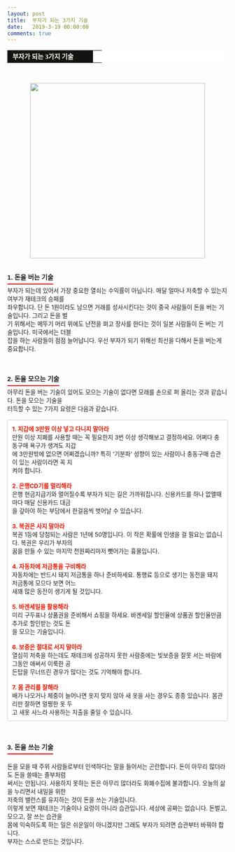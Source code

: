 ```yaml
---
layout: post
title:  부자가 되는 3가지 기술
date:   2019-3-19 00:00:00
comments: true
---
```




<table width="99%" bgcolor="#ffffff" cellspacing="1" cellpadding="2"><tbody><tr><td width="180" bgcolor="#141313" style-="border-bottom:#141313 1px solid; border-left:#141313 1px solid; border-top:#141313 1px solid; &#13;&#10;border-right:#141313 1px solid"><span style="color: rgb(0, 0, 0); font-family: 맑은 고딕, dotum, verdana; font-size: 11pt;"><strong><span syle="font-size:11pt"><font color="#fffff0">&nbsp;부자가 되는 3가지 기술</font></span></strong></span></td><td style="border-width: 0px 0px 1px; border-style: solid; border-color: rgb(255, 255, 255) rgb(255, 255, 255) rgb(20, 19, 19);"><span style="font-size: 11pt;"><font color="#000000">&nbsp;</font></span></td></tr></tbody></table><p><span style="font-size: 10pt;">﻿</span><br></p><span style="font-size: 10pt;"><p></p><div><div class="imageblock center" style="text-align: center; clear: both;"><span data-url="https://t1.daumcdn.net/cfile/tistory/181075254CEE259D1A?download" data-lightbox="lightbox"><img width="400" height="336" style="height: auto; cursor: pointer; max-width: 100%;" alt="" src="https://t1.daumcdn.net/cfile/tistory/181075254CEE259D1A" filename="cfile25.uf@181075254CEE259D1A97AA.jpg" filemime=""></span></div><br><br><h3 style="font: bold 11pt/normal 맑은 고딕, Dotum, Sans-serif; margin: 0px; padding: 0px 0px 5px; border-bottom-color: rgb(255, 0, 0); border-bottom-width: 2px; border-bottom-style: solid; float: left; font-size-adjust: none; font-stretch: normal;">1. 돈을 버는 기술</h3><br><br>부자가 되는데 있어서 가장 중요한 열쇠는 수익률이 아닙니다. 매달 얼마나 저축할 수 있는지 여부가 재테크의 승패를 <br> 좌우합니다. 단 돈 1원이라도 남으면 거래를 성사시킨다는 것이 중국 사람들이 돈을 버는 기술입니다. 그리고 돈을 벌<br> 기 위해서는 메뚜기 머리 위에도 난전을 펴고 장사를 한다는 것이 일본 사람들이 돈 버는 기술입니다. 미국에서는 더블<br> 잡을 하는 사람들이 점점 늘어납니다. 우선 부자가 되기 위해선 최선을 다해서 돈을 버는게 중요합니다.<br><br><br><br><h3 style="font: bold 11pt/normal 맑은 고딕, Dotum, Sans-serif; margin: 0px; padding: 0px 0px 5px; border-bottom-color: rgb(255, 0, 0); border-bottom-width: 2px; border-bottom-style: solid; float: left; font-size-adjust: none; font-stretch: normal;">2. 돈을 모으는 기술</h3><br><br>아무리 돈을 버는 기술이 있어도 모으는 기술이 없다면 모래를 손으로 퍼 올리는 것과 같습니다. 돈을 모으는 기술을<br> 터득할 수 있는 7가지 요령은 다음과 같습니다.<br><br><div class="txc-textbox" style="padding: 10px; border: 1px solid rgb(203, 203, 203); border-image: none; background-color: rgb(255, 255, 255);"><strong><font color="#e31600">1. 지갑에 3만원 이상 넣고 다니지 말아라</font></strong><br> 만원 이상 지폐를 사용할 때는 꼭 필요한지 3번 이상 생각해보고 결정하세요. 어쩌다 충동구매 욕구가 생겨도 지갑<br> 에 3만원밖에 없으면 어쩌겠습니까? 특히 '기분파' 성향이 있는 사람이나 충동구매 습관이 있는 사람이라면 꼭 지<br> 켜야 합니다.<br><br><strong><font color="#e31600">2. 은행CD기를 멀리해라</font></strong><br> 은행 현금지급기와 멀어질수록 부자가 되는 길은 가까워집니다. 신용카드를 하나 없앨때마다 매달 신용카드 대금<br> 을 갚아야 하는 부담에서 한걸음씩 벗어날 수 있습니다.<br><br><strong><font color="#e31600">3. 복권은 사지 말아라</font><br></strong>복권 1등에 당첨되는 사람은 1년에 50명입니다. 이 작은 확률에 인생을 걸 필요는 없습니다. 복권은 우리가 부자의 <br> 꿈을 만들 수 있는 마지막 천원짜리마저 뺏어가는 흉물입니다.<br><br><strong><font color="#e31600">4. 자동차에 저금통을 구비해라</font></strong><br> 자동차에는 반드시 돼지 저금통을 하나 준비하세요. 통행료 등으로 생기는 동전을 돼지 저금통에 모으다 보면 어느<br> 새꽤 많은 동전이 생기게 될 것입니다.<br><br><strong><font color="#e31600">5. 바겐세일을 활용해라</font></strong><br> 미리 구두표나 상품권을 준비해서 쇼핑을 하세요. 바겐세일 할인율에 상품권 할인율만큼 추가로 할인받는 것도 돈<br> 을 모으는 기술입니다.<br><br><strong><font color="#e31600">6. 보증은 절대로 서지 말아라</font></strong><br> 열심히 저축을 하는데도 재테크에 성공하지 못한 사람중에는 빚보증을 잘못 서는 바람에 그동안 애써서 이룩한 공<br> 든탑을 무너뜨린 경우가 많다는 것도 기억해야 합니다.<br><br><strong><font color="#e31600">7. 몸 관리를 잘해라</font></strong><br> 배가 나오거나 체중이 늘어나면 옷지 맞지 않아 새 옷을 사는 경우도 종종 있습니다. 몸관리만 잘하면 멀쩡한 옷 두<br> 고 새옷 사느라&nbsp;사용하는 지출을 줄일 수 있습니다.<br></div><br><br><br><h3 style="font: bold 11pt/normal 맑은 고딕, Dotum, Sans-serif; margin: 0px; padding: 0px 0px 5px; border-bottom-color: rgb(255, 0, 0); border-bottom-width: 2px; border-bottom-style: solid; float: left; font-size-adjust: none; font-stretch: normal;">3. 돈을 쓰는 기술</h3><p><br><br>돈을 모을 때 주위 사람들로부터 인색하다는 말을 들어서는 곤란합니다. 돈이 아무리 많더라도 돈을 쓸때는 졸부처럼<br> 써서는 안됩니다. 사용하지 못하는 돈은 아무리 많더라도 화폐수집에 불과합니다. 오늘의 삶을 누리면서 내일을 위한<br> 저축의 밸런스를 유지하는 것이 돈을 쓰는 기술입니다.<br>이렇게 보면 재테크는 기술이나 요령이 아니라 습관입니다. 세상에 공짜는 없습니다. 돈벌고, 모으고, 잘 쓰는 습관을 <br> 몸에 익숙하도록 하는 일은 쉬운일이 아니겠지만 그래도 부자가 되려면 습관부터 바꿔야 합니다. <br>부자는 스스로 만드는 것입니다.</p></div><p><br></p></span><p><br></p><div></div><p><br></p>